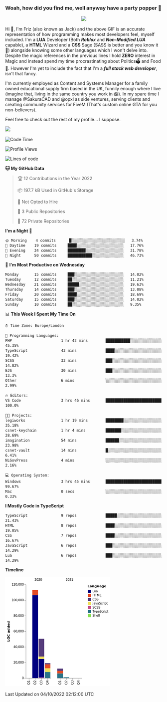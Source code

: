 ### Woah, how did you find me, well anyway have a party popper 🎉

<p align="center">
  <img  src="https://66.media.tumblr.com/d2766024a15e8c140bf20f314664eed2/d1615166bf58615c-d8/s400x600/aabc473a64edc43599d5345fd1e9e792d66ecc48.gifv">
</p>

Hi :wave:, I'm Friz (also known as Jack) and the above GIF is an accurate representation of how programming makes most developers feel, myself included. I'm a **LUA** Developer (Both ***Roblox*** and ***Non-Modified LUA*** capable), a **HTML** Wizard and a **CSS** Sage (SASS is better and you know it :pray:) alongside knowing some other languages which I won't delve into. Despite the magic references in the previous lines I hold **ZERO** interest in Magic and instead spend my time procrastinating about Politics🗳️ and Food🍔. However I'm yet to include the fact that I'm a ***full stack web developer***, isn't that fancy.

I'm currently employed as Content and Systems Manager for a family owned educational supply firm based in the UK, funnily enough where I live (imagine that, living in the same country you work in 😱). In my spare time I manage @SakuraCAD and @opxl as side ventures, serving clients and creating community services for FiveM (That's custom online GTA for you non-believers).

Feel free to check out the rest of my profile... I suppose.

<a href="https://github.com/anuraghazra/github-readme-stats">
  <img  src="https://github-readme-stats.vercel.app/api?username=JackOPXL&count_private=true&show_icons=true&theme=tokyonight" />
</a>



<!--START_SECTION:waka-->
![Code Time](http://img.shields.io/badge/Code%20Time-576%20hrs%2036%20mins-blue)

![Profile Views](http://img.shields.io/badge/Profile%20Views-1-blue)

![Lines of code](https://img.shields.io/badge/From%20Hello%20World%20I%27ve%20Written-216%20Thousand%20lines%20of%20code-blue)

**🐱 My GitHub Data** 

> 🏆 12 Contributions in the Year 2022
 > 
> 📦 197.7 kB Used in GitHub's Storage 
 > 
> 🚫 Not Opted to Hire
 > 
> 📜 3 Public Repositories 
 > 
> 🔑 72 Private Repositories  
 > 
**I'm a Night 🦉** 

```text
🌞 Morning    4 commits      █░░░░░░░░░░░░░░░░░░░░░░░░   3.74% 
🌆 Daytime    19 commits     ████░░░░░░░░░░░░░░░░░░░░░   17.76% 
🌃 Evening    34 commits     ████████░░░░░░░░░░░░░░░░░   31.78% 
🌙 Night      50 commits     ███████████░░░░░░░░░░░░░░   46.73%

```
📅 **I'm Most Productive on Wednesday** 

```text
Monday       15 commits     ███░░░░░░░░░░░░░░░░░░░░░░   14.02% 
Tuesday      12 commits     ██░░░░░░░░░░░░░░░░░░░░░░░   11.21% 
Wednesday    21 commits     █████░░░░░░░░░░░░░░░░░░░░   19.63% 
Thursday     14 commits     ███░░░░░░░░░░░░░░░░░░░░░░   13.08% 
Friday       20 commits     ████░░░░░░░░░░░░░░░░░░░░░   18.69% 
Saturday     15 commits     ███░░░░░░░░░░░░░░░░░░░░░░   14.02% 
Sunday       10 commits     ██░░░░░░░░░░░░░░░░░░░░░░░   9.35%

```


📊 **This Week I Spent My Time On** 

```text
⌚︎ Time Zone: Europe/London

💬 Programming Languages: 
PHP                      1 hr 42 mins        ███████████░░░░░░░░░░░░░░   45.35% 
TypeScript               43 mins             ████░░░░░░░░░░░░░░░░░░░░░   19.42% 
SCSS                     33 mins             ███░░░░░░░░░░░░░░░░░░░░░░   14.82% 
EJS                      30 mins             ███░░░░░░░░░░░░░░░░░░░░░░   13.3% 
Other                    6 mins              ░░░░░░░░░░░░░░░░░░░░░░░░░   2.99%

🔥 Editors: 
VS Code                  3 hrs 46 mins       █████████████████████████   100.0%

🐱‍💻 Projects: 
legiworks                1 hr 19 mins        ████████░░░░░░░░░░░░░░░░░   35.18% 
csnet-keychain           1 hr 4 mins         ███████░░░░░░░░░░░░░░░░░░   28.69% 
imagination              54 mins             ██████░░░░░░░░░░░░░░░░░░░   23.98% 
csnet-vault              14 mins             █░░░░░░░░░░░░░░░░░░░░░░░░   6.41% 
NLGovPress               4 mins              ░░░░░░░░░░░░░░░░░░░░░░░░░   2.16%

💻 Operating System: 
Windows                  3 hrs 45 mins       █████████████████████████   99.67% 
Mac                      0 secs              ░░░░░░░░░░░░░░░░░░░░░░░░░   0.33%

```

**I Mostly Code in TypeScript** 

```text
TypeScript               9 repos             █████░░░░░░░░░░░░░░░░░░░░   21.43% 
HTML                     8 repos             ████░░░░░░░░░░░░░░░░░░░░░   19.05% 
CSS                      7 repos             ████░░░░░░░░░░░░░░░░░░░░░   16.67% 
JavaScript               6 repos             ███░░░░░░░░░░░░░░░░░░░░░░   14.29% 
Lua                      6 repos             ███░░░░░░░░░░░░░░░░░░░░░░   14.29%

```


**Timeline**

![Chart not found](https://raw.githubusercontent.com/JackOPXL/JackOPXL/master/charts/bar_graph.png) 


 Last Updated on 04/10/2022 02:12:00 UTC
<!--END_SECTION:waka-->

